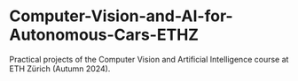 # Computer-Vision-and-AI-for-Autonomous-Cars-ETHZ
Practical projects of the Computer Vision and Artificial Intelligence course at ETH Zürich (Autumn 2024).
